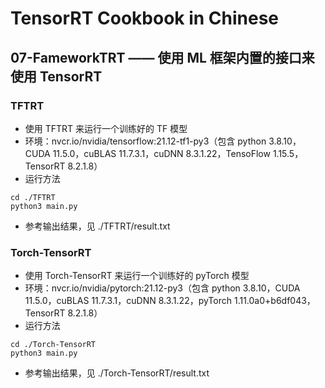# TensorRT Cookbook in Chinese

## 07-FameworkTRT —— 使用 ML 框架内置的接口来使用 TensorRT

### TFTRT
+ 使用 TFTRT 来运行一个训练好的 TF 模型
+ 环境：nvcr.io/nvidia/tensorflow:21.12-tf1-py3（包含 python 3.8.10，CUDA 11.5.0，cuBLAS 11.7.3.1，cuDNN 8.3.1.22，TensoFlow 1.15.5，TensorRT 8.2.1.8）
+ 运行方法
```shell
cd ./TFTRT
python3 main.py
```
+ 参考输出结果，见 ./TFTRT/result.txt

### Torch-TensorRT
+ 使用 Torch-TensorRT 来运行一个训练好的 pyTorch 模型
+ 环境：nvcr.io/nvidia/pytorch:21.12-py3（包含 python 3.8.10，CUDA 11.5.0，cuBLAS 11.7.3.1，cuDNN 8.3.1.22，pyTorch 1.11.0a0+b6df043，TensorRT 8.2.1.8）
+ 运行方法
```shell
cd ./Torch-TensorRT
python3 main.py
```
+ 参考输出结果，见 ./Torch-TensorRT/result.txt
